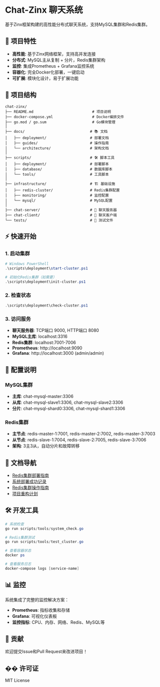 # Chat-Zinx 聊天系统

基于Zinx框架构建的高性能分布式聊天系统，支持MySQL集群和Redis集群。

## 🚀 项目特性

- **高性能**: 基于Zinx网络框架，支持高并发连接
- **分布式**: MySQL主从复制 + 分片，Redis集群架构
- **监控**: 集成Prometheus + Grafana监控系统
- **容器化**: 完全Docker化部署，一键启动
- **可扩展**: 模块化设计，易于扩展功能

## 📁 项目结构

```
chat-zinx/
├── README.md                           # 项目说明
├── docker-compose.yml                  # Docker编排文件
├── go.mod / go.sum                     # Go模块管理
│
├── docs/                              # 📚 文档
│   ├── deployment/                    # 部署文档
│   ├── guides/                        # 操作指南
│   └── architecture/                  # 架构文档
│
├── scripts/                           # 🛠️ 脚本工具
│   ├── deployment/                    # 部署脚本
│   ├── database/                      # 数据库脚本
│   └── tools/                         # 工具脚本
│
├── infrastructure/                    # 🏗️ 基础设施
│   ├── redis-cluster/                 # Redis集群配置
│   ├── monitoring/                    # 监控配置
│   └── mysql/                         # MySQL配置
│
├── chat-server/                       # 💬 聊天服务器
├── chat-client/                       # 👤 聊天客户端
└── tests/                             # 🧪 测试文件
```

## ⚡ 快速开始

### 1. 启动集群

```powershell
# Windows PowerShell
.\scripts\deployment\start-cluster.ps1

# 初始化Redis集群（如需要）
.\scripts\deployment\init-cluster.ps1
```

### 2. 检查状态

```powershell
.\scripts\deployment\check-cluster.ps1
```

### 3. 访问服务

- **聊天服务器**: TCP端口 9000, HTTP端口 8080
- **MySQL主库**: localhost:3316
- **Redis集群**: localhost:7001-7006
- **Prometheus**: http://localhost:9090
- **Grafana**: http://localhost:3000 (admin/admin)

## 🔧 配置说明

### MySQL集群
- **主库**: chat-mysql-master:3306
- **从库**: chat-mysql-slave1:3306, chat-mysql-slave2:3306
- **分片**: chat-mysql-shard0:3306, chat-mysql-shard1:3306

### Redis集群
- **主节点**: redis-master-1:7001, redis-master-2:7002, redis-master-3:7003
- **从节点**: redis-slave-1:7004, redis-slave-2:7005, redis-slave-3:7006
- **架构**: 3主3从，自动分片和故障转移

## 📖 文档导航

- [Redis集群部署指南](docs/deployment/REDIS_CLUSTER_DEPLOYMENT.md)
- [系统部署成功记录](docs/deployment/DEPLOYMENT_SUCCESS.md)
- [Redis集群操作指南](docs/guides/REDIS_CLUSTER_GUIDE.md)
- [项目重构计划](docs/PROJECT_RESTRUCTURE_PLAN.md)

## 🛠️ 开发工具

```powershell
# 系统检查
go run scripts/tools/system_check.go

# Redis集群测试
go run scripts/tools/test_cluster.go

# 查看容器状态
docker ps

# 查看服务日志
docker-compose logs [service-name]
```

## 📊 监控

系统集成了完整的监控解决方案：

- **Prometheus**: 指标收集和存储
- **Grafana**: 可视化仪表板
- **监控指标**: CPU、内存、网络、Redis、MySQL等

## 🤝 贡献

欢迎提交Issue和Pull Request来改进项目！

## �� 许可证

MIT License 